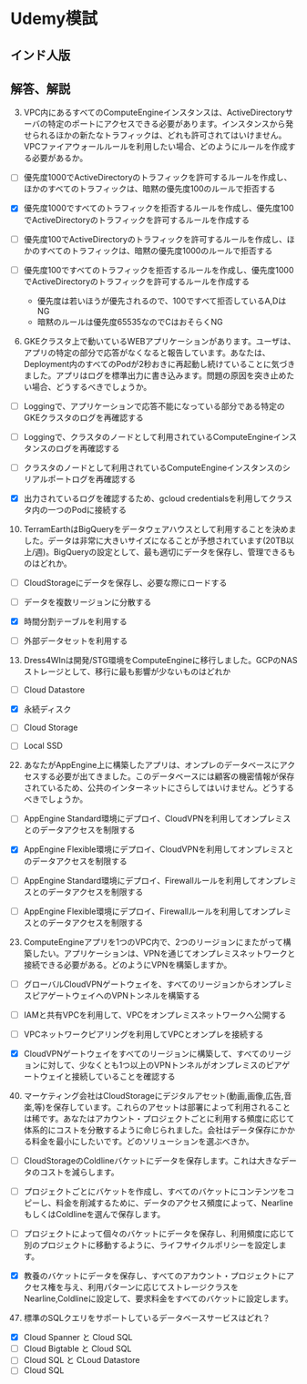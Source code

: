# Udemy模試
## インド人版
## 解答、解説

3. VPC内にあるすべてのComputeEngineインスタンスは、ActiveDirectoryサーバの特定のポートにアクセスできる必要があります。インスタンスから発せられるほかの新たなトラフィックは、どれも許可されてはいけません。VPCファイアウォールルールを利用したい場合、どのようにルールを作成する必要があるか。

- [ ] 優先度1000でActiveDirectoryのトラフィックを許可するルールを作成し、ほかのすべてのトラフィックは、暗黙の優先度100のルールで拒否する
- [x] 優先度1000ですべてのトラフィックを拒否するルールを作成し、優先度100でActiveDirectoryのトラフィックを許可するルールを作成する
- [ ] 優先度100でActiveDirectoryのトラフィックを許可するルールを作成し、ほかのすべてのトラフィックは、暗黙の優先度1000のルールで拒否する
- [ ] 優先度100ですべてのトラフィックを拒否するルールを作成し、優先度1000でActiveDirectoryのトラフィックを許可するルールを作成する

  - 優先度は若いほうが優先されるので、100ですべて拒否しているA,DはNG 
  - 暗黙のルールは優先度65535なのでCはおそらくNG


6. GKEクラスタ上で動いているWEBアプリケーションがあります。ユーザは、アプリの特定の部分で応答がなくなると報告しています。あなたは、Deployment内のすべてのPodが2秒おきに再起動し続けていることに気づきました。アプリはログを標準出力に書き込みます。問題の原因を突き止めたい場合、どうするべきでしょうか。

- [ ] Loggingで、アプリケーションで応答不能になっている部分である特定のGKEクラスタのログを再確認する
- [ ] Loggingで、クラスタのノードとして利用されているComputeEngineインスタンスのログを再確認する
- [ ] クラスタのノードとして利用されているComputeEngineインスタンスのシリアルポートログを再確認する
- [x] 出力されているログを確認するため、gcloud credentialsを利用してクラスタ内の一つのPodに接続する


10. TerramEarthはBigQueryをデータウェアハウスとして利用することを決めました。データは非常に大きいサイズになることが予想されています(20TB以上/週)。BigQueryの設定として、最も適切にデータを保存し、管理できるものはどれか。

- [ ] CloudStorageにデータを保存し、必要な際にロードする
- [ ] データを複数リージョンに分散する
- [x] 時間分割テーブルを利用する
- [ ] 外部データセットを利用する


13. Dress4WInは開発/STG環境をComputeEngineに移行しました。GCPのNASストレージとして、移行に最も影響が少ないものはどれか

- [ ] Cloud Datastore
- [x] 永続ディスク
- [ ] Cloud Storage
- [ ] Local SSD


22. あなたがAppEngine上に構築したアプリは、オンプレのデータベースにアクセスする必要が出てきました。このデータベースには顧客の機密情報が保存されているため、公共のインターネットにさらしてはいけません。どうするべきでしょうか。

- [ ] AppEngine Standard環境にデプロイ、CloudVPNを利用してオンプレミスとのデータアクセスを制限する
- [x] AppEngine Flexible環境にデプロイ、CloudVPNを利用してオンプレミスとのデータアクセスを制限する
- [ ] AppEngine Standard環境にデプロイ、Firewallルールを利用してオンプレミスとのデータアクセスを制限する
- [ ] AppEngine Flexible環境にデプロイ、Firewallルールを利用してオンプレミスとのデータアクセスを制限する


23. ComputeEngineアプリを1つのVPC内で、2つのリージョンにまたがって構築したい。アプリケーションは、VPNを通じてオンプレミスネットワークと接続できる必要がある。どのようにVPNを構築しますか。

- [ ] グローバルCloudVPNゲートウェイを、すべてのリージョンからオンプレミスピアゲートウェイへのVPNトンネルを構築する
- [ ] IAMと共有VPCを利用して、VPCをオンプレミスネットワークへ公開する
- [ ] VPCネットワークピアリングを利用してVPCとオンプレを接続する
- [x] CloudVPNゲートウェイをすべてのリージョンに構築して、すべてのリージョンに対して、少なくとも1つ以上のVPNトンネルがオンプレミスのピアゲートウェイと接続していることを確認する


40. マーケティング会社はCloudStorageにデジタルアセット(動画,画像,広告,音楽,等)を保存しています。これらのアセットは部署によって利用されることは稀です。あなたはアカウント・プロジェクトごとに利用する頻度に応じて体系的にコストを分散するように命じられました。会社はデータ保存にかかる料金を最小にしたいです。どのソリューションを選ぶべきか。

- [ ] CloudStorageのColdlineバケットにデータを保存します。これは大きなデータのコストを減らします。
- [ ] プロジェクトごとにバケットを作成し、すべてのバケットにコンテンツをコピーし、料金を削減するために、データのアクセス頻度によって、NearlineもしくはColdlineを選んで保存します。
- [ ] プロジェクトによって個々のバケットにデータを保存し、利用頻度に応じて別のプロジェクトに移動するように、ライフサイクルポリシーを設定します。
- [x] 教養のバケットにデータを保存し、すべてのアカウント・プロジェクトにアクセス権を与え、利用パターンに応じてストレージクラスをNearline,Coldlineに設定して、要求料金をすべてのバケットに設定します。


47. 標準のSQLクエリをサポートしているデータベースサービスはどれ？

- [x] Cloud Spanner と Cloud SQL
- [ ] Cloud Bigtable と Cloud SQL
- [ ] Cloud SQL と CLoud Datastore
- [ ] Cloud SQL